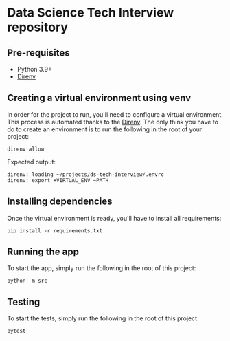 # Data Science Tech Interview repository

## Pre-requisites

- Python 3.9+
- [Direnv](https://direnv.net/)


## Creating a virtual environment using venv

In order for the project to run, you'll need to configure a virtual environment.
This process is automated thanks to the [Direnv](https://direnv.net/).
The only think you have to do to create an environment is to run the following in the root of your project:

```shell
direnv allow
```

Expected output:
```shell
direnv: loading ~/projects/ds-tech-interview/.envrc
direnv: export +VIRTUAL_ENV ~PATH
```


## Installing dependencies

Once the virtual environment is ready, you'll have to install all requirements:

```shell
pip install -r requirements.txt
```


## Running the app

To start the app, simply run the following in the root of this project:

```shell
python -m src
```


## Testing

To start the tests, simply run the following in the root of this project:

```shell
pytest
```
